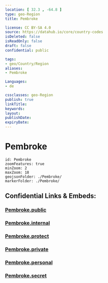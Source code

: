 ```yaml
---
location: [ 32.3 , -64.8 ] 
type: geo-Region
title: Pembroke

license: CC BY-SA 4.0
source: https://datahub.io/core/country-codes
isDeleted: false
isReadOnly: false
draft: false
confidential: public

tags:
- geo/Country/Region
aliases:
- Pembroke

Languages:
- de

cssclasses: geo-Region
publish: true
linkTitle: 
keywords: 
layout: 
publishDate: 
expiryDate: 
---
```


# Pembroke

```leaflet
id: Pembroke
zoomFeatures: true 
minZoom: 2 
maxZoom: 18
geojsonFolder: ./Pembroke/
markerFolder: ./Pembroke/
```


## Confidential Links & Embeds: 

### [Pembroke.public](/_public/\Earth\Continent\America~Caribbean\Bermuda\CountiesPembroke.public.md) 

### [Pembroke.internal](/_internal/\Earth\Continent\America~Caribbean\Bermuda\CountiesPembroke.internal.md) 

### [Pembroke.protect](/_protect/\Earth\Continent\America~Caribbean\Bermuda\CountiesPembroke.protect.md) 

### [Pembroke.private](/_private/\Earth\Continent\America~Caribbean\Bermuda\CountiesPembroke.private.md) 

### [Pembroke.personal](/_personal/\Earth\Continent\America~Caribbean\Bermuda\CountiesPembroke.personal.md) 

### [Pembroke.secret](/_secret/\Earth\Continent\America~Caribbean\Bermuda\CountiesPembroke.secret.md)

